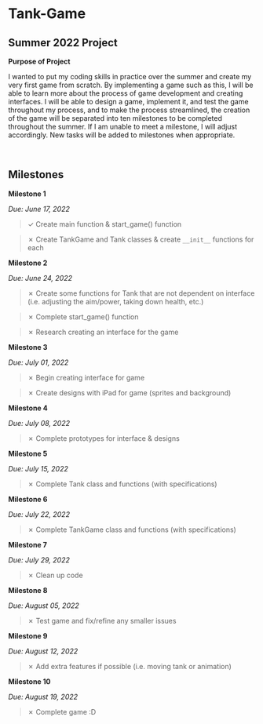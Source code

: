 # Tank-Game

## Summer 2022 Project


__Purpose of Project__

I wanted to put my coding skills in practice over the summer and create my very first game from scratch. By implementing a game such as this, I will be able to learn more about the process of game development and creating interfaces. I will be able to design a game, implement it, and test the game throughout my process, and to make the process streamlined, the creation of the game will be separated into ten milestones to be completed throughout the summer. If I am unable to meet a milestone, I will adjust accordingly. New tasks will be added to milestones when appropriate.

<br>

## Milestones

**Milestone 1**

*Due: June 17, 2022*

> &check; Create main function & start_game() function

> &cross; Create TankGame and Tank classes & create `__init__` functions for each

**Milestone 2**

*Due: June 24, 2022*

> &cross; Create some functions for Tank that are not dependent on interface (i.e. adjusting the aim/power, taking down health, etc.)

> &cross; Complete start_game() function

> &cross; Research creating an interface for the game

**Milestone 3**

*Due: July 01, 2022*

> &cross; Begin creating interface for game

> &cross; Create designs with iPad for game (sprites and background)

**Milestone 4**

*Due: July 08, 2022*

> &cross; Complete prototypes for interface & designs

**Milestone 5**

*Due: July 15, 2022*

> &cross; Complete Tank class and functions (with specifications)

**Milestone 6**

*Due: July 22, 2022*

> &cross; Complete TankGame class and functions (with specifications)

**Milestone 7**

*Due: July 29, 2022*

> &cross; Clean up code

**Milestone 8**

*Due: August 05, 2022*

> &cross; Test game and fix/refine any smaller issues

**Milestone 9**

*Due: August 12, 2022*

> &cross; Add extra features if possible (i.e. moving tank or animation)

**Milestone 10**

*Due: August 19, 2022*

> &cross; Complete game :D
